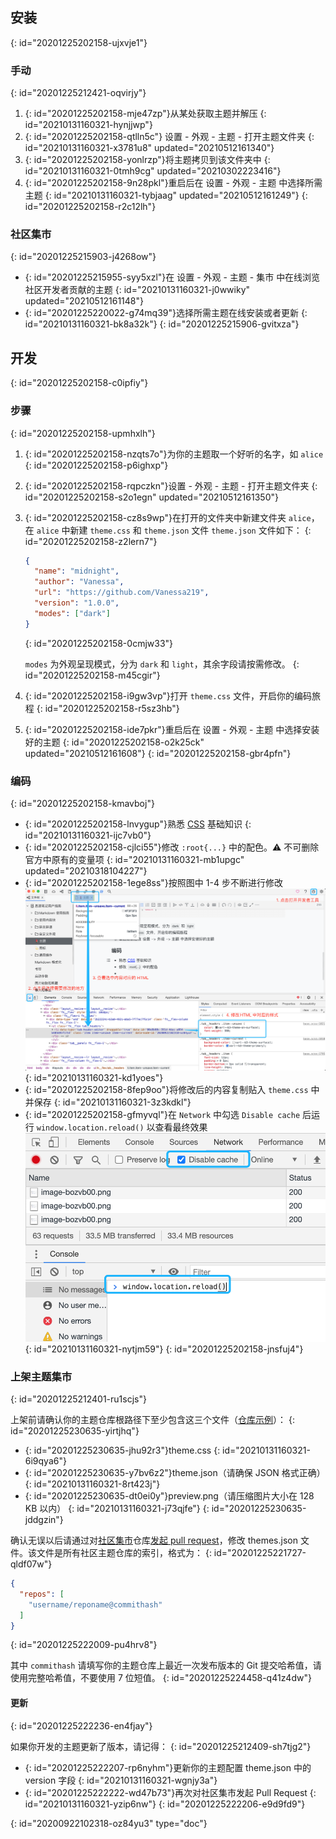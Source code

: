 ## 安装
{: id="20201225202158-ujxvje1"}

### 手动
{: id="20201225212421-oqvirjy"}

1. {: id="20201225202158-mje47zp"}从某处获取主题并解压
   {: id="20210131160321-hynjjwp"}
2. {: id="20201225202158-qtlln5c"} <kbd>设置</kbd> - <kbd>外观</kbd> - <kbd>主题</kbd> - <kbd>打开主题文件夹</kbd>
   {: id="20210131160321-x3781u8" updated="20210512161340"}
3. {: id="20201225202158-yonlrzp"}将主题拷贝到该文件夹中
   {: id="20210131160321-0tmh9cg" updated="20210302223416"}
4. {: id="20201225202158-9n28pkl"}重启后在 <kbd>设置</kbd> - <kbd>外观</kbd> - <kbd>主题</kbd> 中选择所需主题
   {: id="20210131160321-tybjaag" updated="20210512161249"}
{: id="20201225202158-r2c12lh"}

### 社区集市
{: id="20201225215903-j4268ow"}

* {: id="20201225215955-syy5xzl"}在 <kbd>设置</kbd> - <kbd>外观</kbd> - <kbd>主题</kbd> - <kbd>集市</kbd> 中在线浏览社区开发者贡献的主题
  {: id="20210131160321-j0wwiky" updated="20210512161148"}
* {: id="20201225220022-g74mq39"}选择所需主题在线安装或者更新
  {: id="20210131160321-bk8a32k"}
{: id="20201225215906-gvitxza"}

## 开发
{: id="20201225202158-c0ipfiy"}

### 步骤
{: id="20201225202158-upmhxlh"}

1. {: id="20201225202158-nzqts7o"}为你的主题取一个好听的名字，如 `alice`
   {: id="20201225202158-p6ighxp"}
2. {: id="20201225202158-rqpczkn"}<kbd>设置</kbd> - <kbd>外观</kbd> - <kbd>主题</kbd> - <kbd>打开主题文件夹</kbd>
   {: id="20201225202158-s2o1egn" updated="20210512161350"}
3. {: id="20201225202158-cz8s9wp"}在打开的文件夹中新建文件夹 `alice`，在 `alice` 中新建 `theme.css` 和 `theme.json` 文件 `theme.json` 文件如下：
   {: id="20201225202158-z2lern7"}

   ```json
   {
     "name": "midnight",
     "author": "Vanessa",
     "url": "https://github.com/Vanessa219",
     "version": "1.0.0",
     "modes": ["dark"]
   }
   ```
   {: id="20201225202158-0cmjw33"}

   `modes` 为外观呈现模式，分为 `dark` 和 `light`，其余字段请按需修改。
   {: id="20201225202158-m45cgir"}
4. {: id="20201225202158-i9gw3vp"}打开 `theme.css` 文件，开启你的编码旅程
   {: id="20201225202158-r5sz3hb"}
5. {: id="20201225202158-ide7pkr"}重启后在 <kbd>设置</kbd> - <kbd>外观</kbd> - <kbd>主题</kbd> 中选择安装好的主题
   {: id="20201225202158-o2k25ck" updated="20210512161608"}
{: id="20201225202158-gbr4pfn"}

### 编码
{: id="20201225202158-kmavboj"}

* {: id="20201225202158-lnvygup"}熟悉 [CSS](https://developer.mozilla.org/zh-CN/docs/Web/CSS) 基础知识
  {: id="20210131160321-ijc7vb0"}
* {: id="20201225202158-cjlci55"}修改 `:root{...}` 中的配色。⚠️ 不可删除官方中原有的变量项
  {: id="20210131160321-mb1upgc" updated="20210318104227"}
* {: id="20201225202158-1ege8ss"}按照图中 1-4 步不断进行修改![image.png](assets/image-bozvb00.png)
  {: id="20210131160321-kd1yoes"}
* {: id="20201225202158-8fep9oo"}将修改后的内容复制贴入 `theme.css` 中并保存
  {: id="20210131160321-3z3kdkl"}
* {: id="20201225202158-gfmyvql"}在 `Network` 中勾选 `Disable cache` 后运行 `window.location.reload()` 以查看最终效果![image.png](assets/image-9b9y2ky.png)
  {: id="20210131160321-nytjm59"}
{: id="20201225202158-jnsfuj4"}

### 上架主题集市
{: id="20201225212401-ru1scjs"}

上架前请确认你的主题仓库根路径下至少包含这三个文件（[仓库示例](https://github.com/88250/Comfortably-Numb)）：
{: id="20201225230635-yirtjhq"}

* {: id="20201225230635-jhu92r3"}theme.css
  {: id="20210131160321-6i9qya6"}
* {: id="20201225230635-y7bv6z2"}theme.json（请确保 JSON 格式正确）
  {: id="20210131160321-8rt423j"}
* {: id="20201225230635-dt0ei0y"}preview.png（请压缩图片大小在 128 KB 以内）
  {: id="20210131160321-j73qjfe"}
{: id="20201225230635-jddgzin"}

确认无误以后请通过对[社区集市](https://github.com/siyuan-note/bazaar)仓库[发起 pull request](https://docs.github.com/cn/free-pro-team@latest/github/collaborating-with-issues-and-pull-requests/creating-a-pull-request)，修改 themes.json 文件。该文件是所有社区主题仓库的索引，格式为：
{: id="20201225221727-qldf07w"}

```json
{
  "repos": [
    "username/reponame@commithash"
  ]
}
```
{: id="20201225222009-pu4hrv8"}

其中 `commithash` 请填写你的主题仓库上最近一次发布版本的 Git 提交哈希值，请使用完整哈希值，不要使用 7 位短值。
{: id="20201225224458-q41z4dw"}

#### 更新
{: id="20201225222236-en4fjay"}

如果你开发的主题更新了版本，请记得：
{: id="20201225212409-sh7tjg2"}

* {: id="20201225222207-rp6nyhm"}更新你的主题配置 theme.json 中的 version 字段
  {: id="20210131160321-wgnjy3a"}
* {: id="20201225222222-wd47b73"}再次对社区集市发起 Pull Request
  {: id="20210131160321-yzip6nw"}
{: id="20201225222206-e9d9fd9"}


{: id="20200922102318-oz84yu3" type="doc"}
